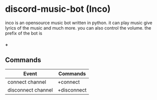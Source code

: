 # discord-music-bot (Inco)

inco is an opensource music bot written in python. it can play music give lyrics of the music and much more. you can also control the volume. the prefix of the bot is <h4>+</h4>

## Commands

| Event   | Commands |
| -------- | ---------- |
| connect channel     | +connect     |
| disconnect channel | +disconnect       |
